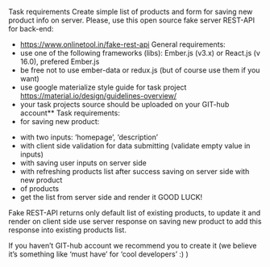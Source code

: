 Task requirements
Create simple list of products and form for saving new product info on server. Please,
use this open source fake server REST-API for back-end:
- https://www.onlinetool.in/fake-rest-api
 General requirements:
- use one of the following frameworks (libs): Ember.js (v3.x) or React.js (v 16.0),
prefered Ember.js
- be free not to use ember-data or redux.js (but of course use them if you want)
- use google materialize style guide for task project
https://material.io/design/guidelines-overview/
- your task projects source should be uploaded on your GIT-hub account**
Task requirements:
- <Form/> for saving new product:
- with two inputs: ‘homepage’, ‘description’
- with client side validation for data submitting (validate empty value in inputs)
- with saving user inputs on server side
- with refreshing products list after success saving on server side with new
product
- <List/> of products
- get the list from server side and render it
GOOD LUCK!


Fake REST-API returns only default list of existing products, to update it and render on client side use
server response on saving new product to add this response into existing products list.

If you haven’t GIT-hub account we recommend you to create it (we believe it’s something like ‘must
have’ for ‘cool developers’ :) )